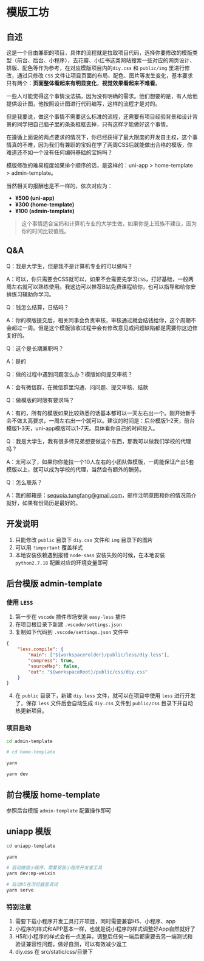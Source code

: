 # 模版工坊

## 自述

这是一个自由兼职的项目，具体的流程就是拉取项目代码，选择你要修改的模版类型（前台、后台、小程序），去花瓣、小红书这类网站搜索一些对应的网页设计、排版、配色等作为参考，在对应模版项目内的`diy.css` 和 `public/img` 里进行修改，通过只修改 `CSS` 文件让项目页面的布局、配色、图片等发生变化，基本要求只有两个：**页面整体看起来有明显变化**，**视觉效果看起来不难看**。

一些人可能觉得这个事情没法搞，因为没有明确的需求。他们想要的是，有人给他提供设计图，他按照设计图进行代码编写，这样的流程才是对的。

但是我要说，做这个事情不需要这么标准的流程，还需要有项目经验背景和设计背景的同学把自己脑子里的条条框框去掉，只有这样才能做好这个事情。

在遵循上面说的两点要求的情况下，你已经获得了最大限度的开发自主权，这个事情真的不难，因为我们有兼职的宝妈在学了两周CSS后就能做出合格的模版，你难道还不如一个没有任何编码基础的宝妈吗？

模版修改的难易程度如果排个顺序的话，是这样的：uni-app > home-template > admin-template。

当然相关的报酬也是不一样的，依次对应为：

- **¥500 (uni-app)**
- **¥300 (home-template)**
- **¥100 (admin-template)**

> 这个事情适合宝妈和计算机专业的大学生做，如果你是上班族不建议，因为你的时间比较值钱。

## Q&A

Q：我是大学生，但是我不是计算机专业的可以做吗？

A：可以，你只需要会CSS就可以，如果不会需要先学习`CSS`，打好基础，一般两周左右就可以熟练使用。我这边可以推荐B站免费课程给你，也可以指导和给你安排练习辅助你学习。

Q：钱怎么结算，日结吗？

A：你的模版提交后，相关同事会负责审核，审核通过就会结钱给你，这个周期不会超过一周。但是这个模版验收过程中会有修改意见或问题缺陷都是需要你这边修复好的。

Q：这个是长期兼职吗？

A：是的

Q：做的过程中遇到问题怎么办？模版如何提交审核？

A：会有微信群，在微信群里沟通，问问题、提交审核、结款

Q：做模版的时限有要求吗？

A：有的，所有的模版如果比较熟悉的话基本都可以一天左右出一个。刚开始新手会不做太高要求，一周左右出一个就可以。建议的时间是：后台模版1-2天，前台模版1-3天，uni-app模版可以1-7天。具体看你自己的时间投入。

Q：我是大学生，我有很多师兄弟想要做这个东西，那我可以做我们学校的代理吗？

A：太可以了，如果你你能拉一个10人左右的小团队做模版，一周能保证产出5套模版以上，就可以成为学校的代理，当然会有额外的酬劳。

Q：怎么联系？

A：我的邮箱是：sequoia.tungfang@gmail.com，邮件注明意图和你的情况简介就好，如果有份简历是最好的。


## 开发说明

1. 只能修改 `public` 目录下 `diy.css` 文件和 `img` 目录下的图片
2. 可以用 `!important` 覆盖样式
3. 本地安装依赖遇到报错 `node-sass` 安装失败的时候，在本地安装 `python2.7.18` 配置对应的环境变量即可

## 后台模版 admin-template

### 使用 `LESS`

1. 第一步在 `vscode` 插件市场安装 `easy-less` 插件
2. 在项目根目录下新建 `.vscode/settings.json`
3. 复制如下代码到 `.vscode/settings.json` 文件中

```json
{
    "less.compile": {
        "main": ["${workspaceFolder}/public/less/diy.less"],
        "compress": true,
        "sourceMap": false,
        "out": "${workspaceRoot}/public/css/diy.css"
    }
}
```
4. 在 `public` 目录下，新建 `diy.less` 文件，就可以在项目中使用 `less` 进行开发了，保存 `less` 文件后会自动生成 `diy.css` 文件到 `public/css` 目录下并自动热更新项目。

### 项目启动

```bash
cd admin-template

# cd home-template

yarn

yarn dev
```

## 前台模版 home-template

参照后台模版 `admin-template` 配置操作即可

## uniapp 模版

```bash
cd uniapp-template

yarn

# 启动微信小程序，需要安装小程序开发者工具
yarn dev:mp-weixin

# 启动h5在浏览器里调试
yarn serve
```

### 特别注意
1. 需要下载小程序开发工具打开项目，同时需要兼容H5、小程序、app
2. 小程序的样式和APP基本一样，也就是说小程序的样式调整好App自然就好了
3. H5和小程序的样式会有一点差异，调整后任何一端后都需要去另一端测试和验证兼容性问题，做好自测，可以有效减少返工
4. diy.css 在 src/static/css/目录下
